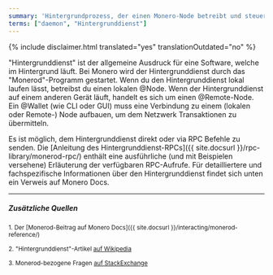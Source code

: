 ```yaml
---
summary: 'Hintergrundprozess, der einen Monero-Node betreibt und steuert'
terms: ["daemon", "Hintergrunddienst"]
---
```


{% include disclaimer.html translated="yes" translationOutdated="no" %}

"Hintergrunddienst" ist der allgemeine Ausdruck für eine Software, welche im
Hintergrund läuft. Bei Monero wird der Hintergrunddienst durch das
"Monerod"-Programm gestartet. Wenn du den Hintergrunddienst lokal laufen
lässt, betreibst du einen lokalen @Node. Wenn der Hintergrunddienst auf
einem anderen Gerät läuft, handelt es sich um einen @Remote-Node. Ein
@Wallet (wie CLI oder GUI) muss eine Verbindung zu einem (lokalen oder
Remote-) Node aufbauen, um dem Netzwerk Transaktionen zu übermitteln.

Es ist möglich, dem Hintergrunddienst direkt oder via RPC Befehle zu
senden. Die [Anleitung des Hintergrunddienst-RPCs]({{ site.docsurl }}/rpc-library/monerod-rpc/) enthält eine ausführliche
(und mit Beispielen versehene) Erläuterung der verfügbaren RPC-Aufrufe. Für
detailliertere und fachspezifische Informationen über den Hintergrunddienst
findet sich unten ein Verweis auf Monero Docs.

---

##### Zusätzliche Quellen

<sub>1. Der [Monerod-Beitrag auf Monero Docs]({{ site.docsurl }}/interacting/monerod-reference/)</sub><br>

<sub>2. "Hintergrunddienst"-Artikel [auf Wikipedia](https://de.wikipedia.org/wiki/Daemon)</sub><br>

<sub>3. Monerod-bezogene Fragen [auf StackExchange](https://monero.stackexchange.com/?tags=monerod)</sub>
